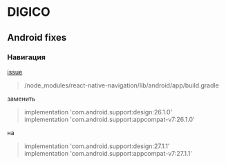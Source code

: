# DIGICO #

## Android fixes ##

### Навигация ###
[issue](https://github.com/wix/react-native-navigation/issues/4524)
>/node_modules/react-native-navigation/lib/android/app/build.gradle  

заменить  
>implementation 'com.android.support:design:26.1.0'  
>implementation 'com.android.support:appcompat-v7:26.1.0'  

на  
>implementation 'com.android.support:design:27.1.1'  
>implementation 'com.android.support:appcompat-v7:27.1.1'
